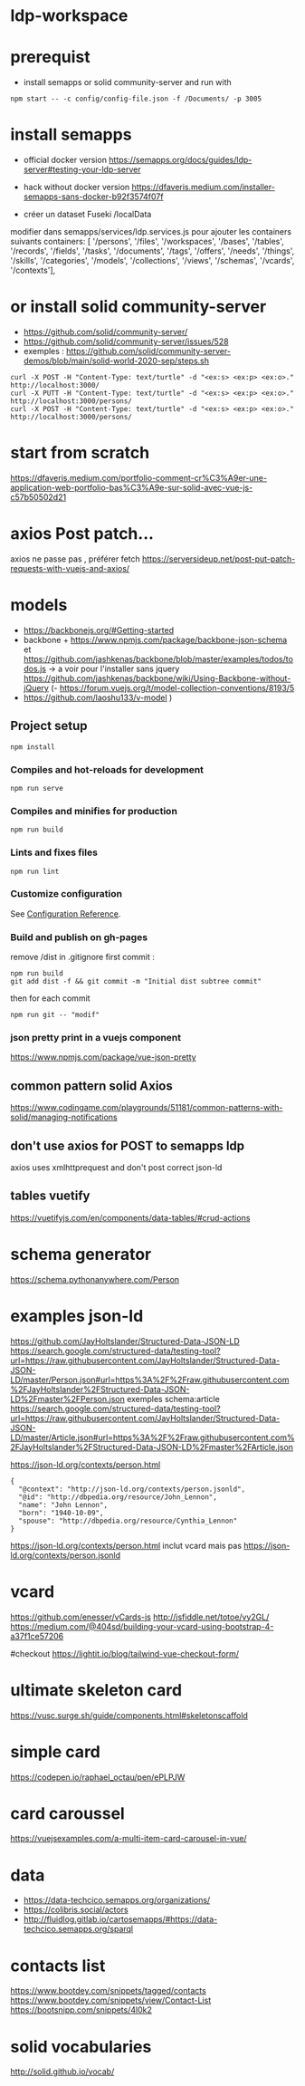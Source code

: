 # ldp-workspace

# prerequist
- install semapps or solid community-server and run with
```
npm start -- -c config/config-file.json -f /Documents/ -p 3005

```

# install semapps
- official docker version
https://semapps.org/docs/guides/ldp-server#testing-your-ldp-server

- hack without docker version
https://dfaveris.medium.com/installer-semapps-sans-docker-b92f3574f07f

- créer un dataset Fuseki /localData

modifier dans semapps/services/ldp.services.js pour ajouter les containers suivants
containers: [ '/persons', '/files',
'/workspaces', '/bases',
'/tables', '/records',
'/fields', '/tasks',
'/documents', '/tags',
'/offers', '/needs',
'/things', '/skills',
'/categories',
'/models', '/collections',
'/views',
'/schemas',
'/vcards',
'/contexts'],



# or install solid community-server
- https://github.com/solid/community-server/
- https://github.com/solid/community-server/issues/528
- exemples : https://github.com/solid/community-server-demos/blob/main/solid-world-2020-sep/steps.sh

```
curl -X POST -H "Content-Type: text/turtle" -d "<ex:s> <ex:p> <ex:o>."  http://localhost:3000/
curl -X PUTT -H "Content-Type: text/turtle" -d "<ex:s> <ex:p> <ex:o>."  http://localhost:3000/persons/
curl -X POST -H "Content-Type: text/turtle" -d "<ex:s> <ex:p> <ex:o>."  http://localhost:3000/persons/
```

# start from scratch
https://dfaveris.medium.com/portfolio-comment-cr%C3%A9er-une-application-web-portfolio-bas%C3%A9e-sur-solid-avec-vue-js-c57b50502d21

# axios Post patch...
axios ne passe pas , préférer fetch https://serversideup.net/post-put-patch-requests-with-vuejs-and-axios/

# models
- https://backbonejs.org/#Getting-started
- backbone + https://www.npmjs.com/package/backbone-json-schema et https://github.com/jashkenas/backbone/blob/master/examples/todos/todos.js
-> a voir pour l'installer sans jquery https://github.com/jashkenas/backbone/wiki/Using-Backbone-without-jQuery
(- https://forum.vuejs.org/t/model-collection-conventions/8193/5
 - https://github.com/laoshu133/v-model )

## Project setup
```
npm install
```

### Compiles and hot-reloads for development
```
npm run serve
```

### Compiles and minifies for production
```
npm run build
```

### Lints and fixes files
```
npm run lint
```

### Customize configuration
See [Configuration Reference](https://cli.vuejs.org/config/).

### Build and publish on gh-pages
remove /dist in .gitignore
first commit :

```
npm run build
git add dist -f && git commit -m "Initial dist subtree commit"
```
then for each commit
```
npm run git -- "modif"
```
### json pretty print in a vuejs component
https://www.npmjs.com/package/vue-json-pretty

## common pattern solid Axios
https://www.codingame.com/playgrounds/51181/common-patterns-with-solid/managing-notifications

## don't use axios for POST to semapps ldp
axios uses xmlhttprequest and don't post correct json-ld

## tables vuetify
https://vuetifyjs.com/en/components/data-tables/#crud-actions

# schema generator
https://schema.pythonanywhere.com/Person

# examples json-ld
https://github.com/JayHoltslander/Structured-Data-JSON-LD
https://search.google.com/structured-data/testing-tool?url=https://raw.githubusercontent.com/JayHoltslander/Structured-Data-JSON-LD/master/Person.json#url=https%3A%2F%2Fraw.githubusercontent.com%2FJayHoltslander%2FStructured-Data-JSON-LD%2Fmaster%2FPerson.json
exemples schema:article https://search.google.com/structured-data/testing-tool?url=https://raw.githubusercontent.com/JayHoltslander/Structured-Data-JSON-LD/master/Article.json#url=https%3A%2F%2Fraw.githubusercontent.com%2FJayHoltslander%2FStructured-Data-JSON-LD%2Fmaster%2FArticle.json

https://json-ld.org/contexts/person.html
```
{
  "@context": "http://json-ld.org/contexts/person.jsonld",
  "@id": "http://dbpedia.org/resource/John_Lennon",
  "name": "John Lennon",
  "born": "1940-10-09",
  "spouse": "http://dbpedia.org/resource/Cynthia_Lennon"
}
```

https://json-ld.org/contexts/person.html inclut vcard mais pas https://json-ld.org/contexts/person.jsonld

# vcard
https://github.com/enesser/vCards-js
http://jsfiddle.net/totoe/vy2GL/
https://medium.com/@404sd/building-your-vcard-using-bootstrap-4-a37f1ce57206


#checkout
https://lightit.io/blog/tailwind-vue-checkout-form/

# ultimate skeleton card
https://vusc.surge.sh/guide/components.html#skeletonscaffold

# simple card
https://codepen.io/raphael_octau/pen/ePLPJW

# card caroussel
https://vuejsexamples.com/a-multi-item-card-carousel-in-vue/

# data
- https://data-techcico.semapps.org/organizations/
- https://colibris.social/actors
- http://fluidlog.gitlab.io/cartosemapps/#https://data-techcico.semapps.org/sparql

# contacts list
https://www.bootdey.com/snippets/tagged/contacts
https://www.bootdey.com/snippets/view/Contact-List
https://bootsnipp.com/snippets/4l0k2

# solid vocabularies
http://solid.github.io/vocab/
